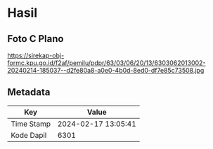 # Hasil

## Foto C Plano

https://sirekap-obj-formc.kpu.go.id/f2af/pemilu/pdpr/63/03/06/20/13/6303062013002-20240214-185037--d2fe80a8-a0e0-4b0d-8ed0-df7e85c73508.jpg


## Metadata

| Key        | Value               |
| ---------- | ------------------- |
| Time Stamp | 2024-02-17 13:05:41 |
| Kode Dapil | 6301                |



